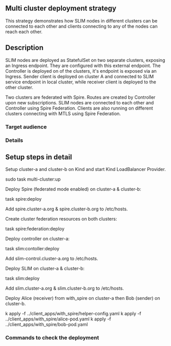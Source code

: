 ## Multi cluster deployment strategy

This strategy demonstrates how SLIM nodes in different clusters can be connected to each other and clients connecting to any of the nodes can reach each other.

## Description

SLIM nodes are deployed as StatefulSet on two separate clusters, exposing an Ingress endpoint.
They are configured with this external endpoint.
The Controller is deployed on of the clusters, it's endpoint is exposed via an Ingress.
Sender client is deployed on cluster A and connected to SLIM service endpoint in local cluster, while receiver client is deployed to the other cluster.

Two clusters are federated with Spire.
Routes are created by Controller upon new subscriptions. SLIM nodes are connected to each other and Controller using Spire Federation.
Clients are also running on different clusters connecting with MTLS using Spire Federation.

### Target audience


### Details


## Setup steps in detail


Setup cluster-a and cluster-b on Kind and start Kind LoadBalancer Provider.

sudo task multi-cluster:up

Deploy Spire (federated mode enabled) on cluster-a & cluster-b:

task spire:deploy

Add spire.cluster-a.org & spire.cluster-b.org to /etc/hosts.

Create cluster federation resources on both clusters:

task spire:federation:deploy

Deploy controller on cluster-a:

task slim:contoller:deploy

Add slim-control.cluster-a.org to /etc/hosts.

Deploy SLIM on cluster-a & cluster-b:

task slim:deploy

Add slim.cluster-a.org & slim.cluster-b.org to /etc/hosts.

Deploy Alice (receiver) from with_spire on cluster-a then Bob (sender) on cluster-b.

k apply -f ../client_apps/with_spire/helper-config.yaml
k apply -f ../client_apps/with_spire/alice-pod.yaml
k apply -f ../client_apps/with_spire/bob-pod.yaml

### Commands to check the deployment








